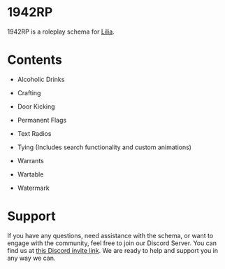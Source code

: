 # 1942RP

1942RP is a roleplay schema for [Lilia](https://github.com/LiliaFramework/Lilia).

# Contents

- Alcoholic Drinks
  
- Crafting
  
- Door Kicking
  
- Permanent Flags

- Text Radios
  
- Tying (Includes search functionality and custom animations)
  
- Warrants

- Wartable

- Watermark


# Support

If you have any questions, need assistance with the schema, or want to engage with the community, feel free to join our Discord Server. You can find us at [this Discord invite link](https://discord.gg/52MSnh39vw). We are ready to help and support you in any way we can.
